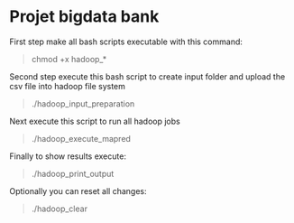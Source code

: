 # Projet bigdata bank

First step make all bash scripts executable with this command:
> chmod +x hadoop_*

Second step execute this bash script to create input folder and upload the csv file into hadoop file system
> ./hadoop_input_preparation

Next execute this script to run all hadoop jobs
> ./hadoop_execute_mapred

Finally to show results execute:
> ./hadoop_print_output

Optionally you can reset all changes:
> ./hadoop_clear
